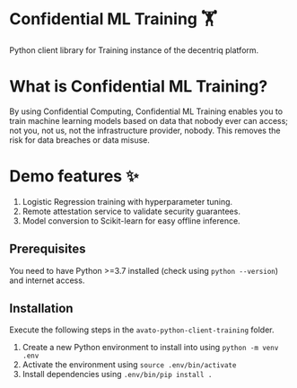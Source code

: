 # Confidential ML Training :weight_lifting:
Python client library for Training instance of the decentriq platform.

# What is Confidential ML Training?
By using Confidential Computing, Confidential ML Training enables you to train machine learning models based on data that nobody ever can access; not you, not us, not the infrastructure provider, nobody. This removes the risk for data breaches or data misuse.

# Demo features :sparkles:
1. Logistic Regression training with hyperparameter tuning.
2. Remote attestation service to validate security guarantees.
3. Model conversion to Scikit-learn for easy offline inference.

## Prerequisites
You need to have Python >=3.7 installed (check using `python --version`) and internet access.

## Installation

Execute the following steps in the `avato-python-client-training` folder.

1. Create a new Python environment to install into using
`python -m venv .env`
2. Activate the environment using
`source .env/bin/activate`
3. Install dependencies using `.env/bin/pip install .`
